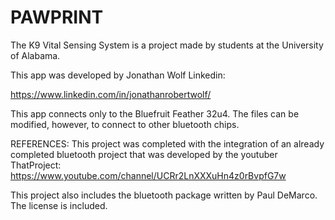 # PAWPRINT



The K9 Vital Sensing System is a project
made by students at the University of Alabama. 

This app was developed by Jonathan Wolf
Linkedin: 

https://www.linkedin.com/in/jonathanrobertwolf/

This app connects only to the Bluefruit Feather 32u4.
The files can be modified, however, to connect to other bluetooth
chips.


REFERENCES:
This project was completed with the integration of an already completed
bluetooth project that was developed by the youtuber 
ThatProject: https://www.youtube.com/channel/UCRr2LnXXXuHn4z0rBvpfG7w

This project also includes the bluetooth package written by Paul DeMarco.
The license is included. 

